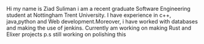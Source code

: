Hi my name is Ziad Suliman i am a recent graduate Software Engineering student at Nottingham Trent University.
I have experience in c++, java,python and Web development.Moreover, i have worked with databases and making the use of jenkins.
Currently am working on making Rust and Elixer projects 
p.s still working on polishing this


